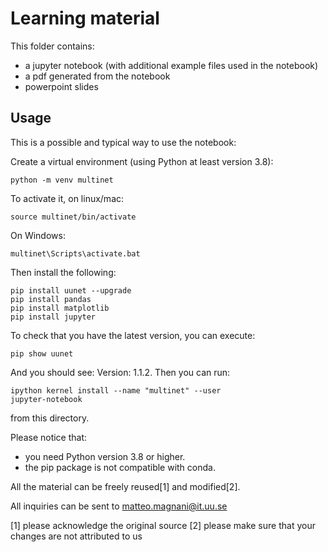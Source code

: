 # Learning material

This folder contains:

* a jupyter notebook (with additional example files used in the notebook)
* a pdf generated from the notebook
* powerpoint slides

## Usage

This is a possible and typical way to use the notebook:

Create a virtual environment (using Python at least version 3.8):

    python -m venv multinet

To activate it, on linux/mac:
 
    source multinet/bin/activate

On Windows:

    multinet\Scripts\activate.bat

Then install the following:

    pip install uunet --upgrade
    pip install pandas
    pip install matplotlib
    pip install jupyter

To check that you have the latest version, you can execute:

    pip show uunet

And you should see: Version: 1.1.2. Then you can run:
  
    ipython kernel install --name "multinet" --user
    jupyter-notebook

from this directory.

Please notice that:

* you need Python version 3.8 or higher.
* the pip package is not compatible with conda.

All the material can be freely reused[1] and modified[2]. 

All inquiries can be sent to <matteo.magnani@it.uu.se>

[1] please acknowledge the original source
[2] please make sure that your changes are not attributed to us
